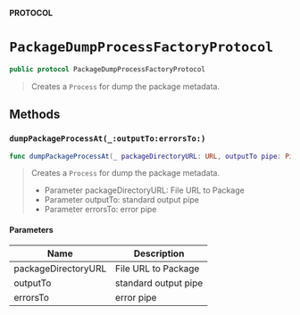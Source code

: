 **PROTOCOL**

# `PackageDumpProcessFactoryProtocol`

```swift
public protocol PackageDumpProcessFactoryProtocol
```

> Creates a `Process` for dump the package metadata.

## Methods
### `dumpPackageProcessAt(_:outputTo:errorsTo:)`

```swift
func dumpPackageProcessAt(_ packageDirectoryURL: URL, outputTo pipe: Pipe, errorsTo errorPipe: Pipe) -> Process
```

> Creates a `Process` for dump the package metadata.
> - Parameter packageDirectoryURL: File URL to Package
> - Parameter outputTo: standard output pipe
> - Parameter errorsTo: error pipe

#### Parameters

| Name | Description |
| ---- | ----------- |
| packageDirectoryURL | File URL to Package |
| outputTo | standard output pipe |
| errorsTo | error pipe |
